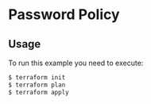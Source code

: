 # Password Policy

## Usage
To run this example you need to execute:
```bash
$ terraform init
$ terraform plan
$ terraform apply
```
